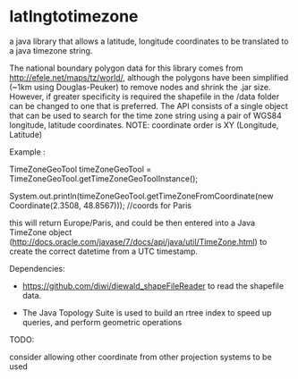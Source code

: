 latlngtotimezone
================

a java library that allows a latitude, longitude coordinates to be translated to a java timezone string. 

The national boundary polygon data for this library comes from http://efele.net/maps/tz/world/, although the polygons have been simplified (~1km using Douglas-Peuker) to remove nodes and shrink the .jar size. However, if  greater specificity is required the shapefile in the /data folder can be changed to one that is preferred.
The API consists of a single object that can be used to search for the time zone string using a pair of WGS84 longitude, latitude coordinates. NOTE: coordinate order is XY (Longitude, Latitude)

Example :

TimeZoneGeoTool timeZoneGeoTool = TimeZoneGeoTool.getTimeZoneGeoToolInstance();

System.out.println(timeZoneGeoTool.getTimeZoneFromCoordinate(new Coordinate(2.3508, 48.8567))); //coords for Paris

this will return Europe/Paris, and could be then entered into a Java TimeZone object (http://docs.oracle.com/javase/7/docs/api/java/util/TimeZone.html) to create the correct datetime from a UTC timestamp.

Dependencies:

- https://github.com/diwi/diewald_shapeFileReader to read the shapefile data. 

- The Java Topology Suite is used to build an rtree index to speed up queries, and perform geometric operations


TODO:

consider allowing other coordinate from other projection systems to be used
